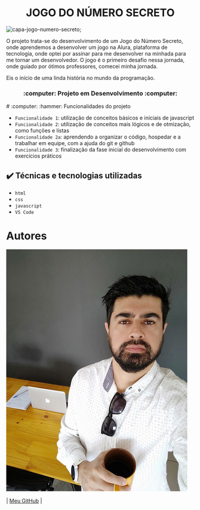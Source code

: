 <h1 align = "center"> JOGO DO NÚMERO SECRETO </h1>

![capa-jogo-numero-secreto](https://github.com/user-attachments/assets/6d00c430-dd5b-4fc4-8c4e-2dba125a85a7);

O projeto trata-se do desenvolvimento de um Jogo do Número Secreto, onde aprendemos
a desenvolver um jogo na Alura, plataforma de tecnologia, onde optei por assinar para
me desenvolver na minhada para me tornar um desenvolvedor. 
O jogo é o primeiro desafio nessa jornada, onde guiado por ótimos professores, comecei
minha jornada. 

Eis o início de uma linda história no mundo da programação.

<h3 align="center"> 
    :computer: Projeto em Desenvolvimento :computer:
</h3>
# :computer: :hammer: Funcionalidades do projeto

- `Funcionalidade 1`: utilização de conceitos básicos e iníciais de javascript
- `Funcionalidade 2`: utilização de conceitos mais lógicos e de otmização, como funções e listas
- `Funcionalidade 2a`: aprendendo a organizar o código, hospedar e a trabalhar em equipe, com a ajuda do git e github
- `Funcionalidade 3`: finalização da fase inicial do desenvolvimento com exercícios práticos

## ✔️ Técnicas e tecnologias utilizadas

- ``html``
- ``css``
- ``javascript``
- ``VS Code``

# Autores

![Douglas Mariano](douglasMariano.jpg)

| [Meu GitHub](https://github.com/marianoDoug) | 

